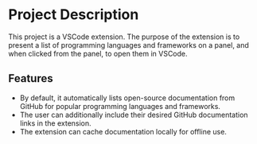 # Project Description

This project is a VSCode extension. The purpose of the extension is to present a list of programming languages and frameworks on a panel, and when clicked from the panel, to open them in VSCode.

## Features

- By default, it automatically lists open-source documentation from GitHub for popular programming languages and frameworks.
- The user can additionally include their desired GitHub documentation links in the extension.
- The extension can cache documentation locally for offline use.
